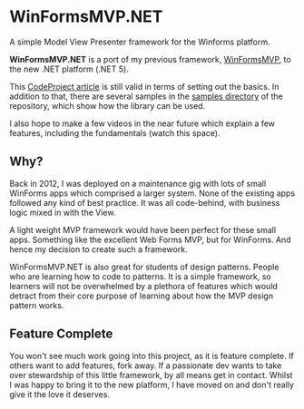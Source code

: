 # WinFormsMVP.NET  

A simple Model View Presenter framework for the Winforms platform.    

**WinFormsMVP.NET** is a port of my previous framework, [WinFormsMVP](https://github.com/DavidRogersDev/WinformsMVP), to the new .NET platform (.NET 5).    

This [CodeProject article](https://www.codeproject.com/Articles/522809/WinForms-MVP-An-MVP-Framework-for-WinForms) is still valid in terms of setting out the basics.  In addition to that, there are several samples in the [samples directory](https://github.com/DavidRogersDev/WinFormsMVP.NET/tree/main/samples) of the repository, which show how the library can be used.    
  
I also hope to make a few videos in the near future which explain a few features, including the fundamentals (watch this space).   
  
## Why? 
Back in 2012, I was deployed on a maintenance gig with lots of small WinForms apps which comprised a larger system. None of the existing apps followed any kind of best practice. It was all code-behind, with business logic mixed in with the View.   
  
A light weight MVP framework would have been perfect for these small apps. Something like the excellent Web Forms MVP, but for WinForms. And hence my decision to create such a framework.  
 
WinFormsMVP.NET is also great for students of design patterns. People who are learning how to code to patterns. It is a simple framework, so learners will not be overwhelmed by a plethora of features which would detract from their core purpose of learning about how the MVP design pattern works.  
  
## Feature Complete
You won't see much work going into this project, as it is feature complete. If others want to add features, fork away. If a passionate dev wants to take over stewardship of this little framework, by all means get in contact. Whilst I was happy to bring it to the new platform, I have moved on and don't really give it the love it deserves.   
